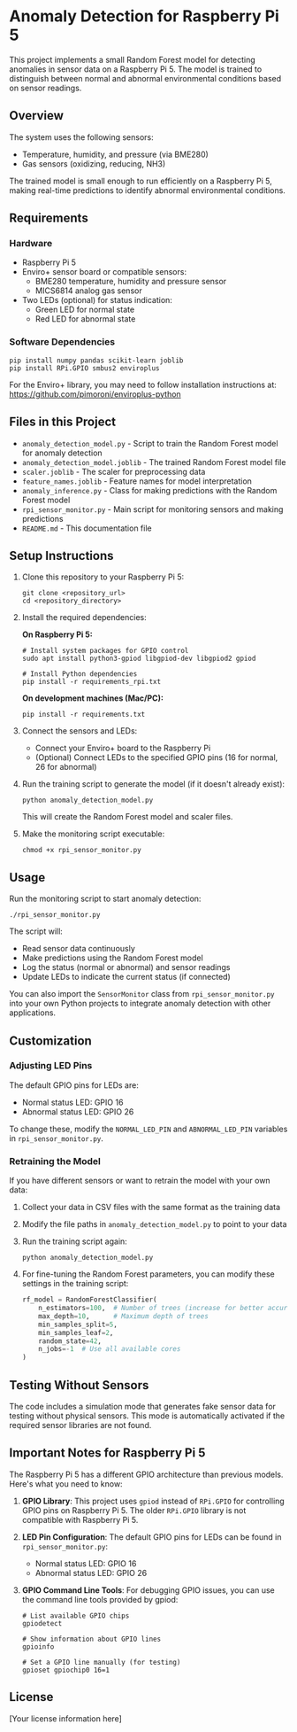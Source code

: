# Anomaly Detection for Raspberry Pi 5

This project implements a small Random Forest model for detecting anomalies in sensor data on a Raspberry Pi 5. The model is trained to distinguish between normal and abnormal environmental conditions based on sensor readings.

## Overview

The system uses the following sensors:
- Temperature, humidity, and pressure (via BME280)
- Gas sensors (oxidizing, reducing, NH3)

The trained model is small enough to run efficiently on a Raspberry Pi 5, making real-time predictions to identify abnormal environmental conditions.

## Requirements

### Hardware
- Raspberry Pi 5
- Enviro+ sensor board or compatible sensors:
  - BME280 temperature, humidity and pressure sensor
  - MICS6814 analog gas sensor
- Two LEDs (optional) for status indication: 
  - Green LED for normal state
  - Red LED for abnormal state

### Software Dependencies
```
pip install numpy pandas scikit-learn joblib
pip install RPi.GPIO smbus2 enviroplus
```

For the Enviro+ library, you may need to follow installation instructions at: 
https://github.com/pimoroni/enviroplus-python

## Files in this Project

- `anomaly_detection_model.py` - Script to train the Random Forest model for anomaly detection
- `anomaly_detection_model.joblib` - The trained Random Forest model file
- `scaler.joblib` - The scaler for preprocessing data
- `feature_names.joblib` - Feature names for model interpretation
- `anomaly_inference.py` - Class for making predictions with the Random Forest model
- `rpi_sensor_monitor.py` - Main script for monitoring sensors and making predictions
- `README.md` - This documentation file

## Setup Instructions

1. Clone this repository to your Raspberry Pi 5:
   ```
   git clone <repository_url>
   cd <repository_directory>
   ```

2. Install the required dependencies:

   **On Raspberry Pi 5:**
   ```
   # Install system packages for GPIO control
   sudo apt install python3-gpiod libgpiod-dev libgpiod2 gpiod
   
   # Install Python dependencies
   pip install -r requirements_rpi.txt
   ```

   **On development machines (Mac/PC):**
   ```
   pip install -r requirements.txt
   ```

3. Connect the sensors and LEDs:
   - Connect your Enviro+ board to the Raspberry Pi
   - (Optional) Connect LEDs to the specified GPIO pins (16 for normal, 26 for abnormal)

4. Run the training script to generate the model (if it doesn't already exist):
   ```
   python anomaly_detection_model.py
   ```
   This will create the Random Forest model and scaler files.

5. Make the monitoring script executable:
   ```
   chmod +x rpi_sensor_monitor.py
   ```

## Usage

Run the monitoring script to start anomaly detection:
```
./rpi_sensor_monitor.py
```

The script will:
- Read sensor data continuously
- Make predictions using the Random Forest model
- Log the status (normal or abnormal) and sensor readings
- Update LEDs to indicate the current status (if connected)

You can also import the `SensorMonitor` class from `rpi_sensor_monitor.py` into your own Python projects to integrate anomaly detection with other applications.

## Customization

### Adjusting LED Pins
The default GPIO pins for LEDs are:
- Normal status LED: GPIO 16
- Abnormal status LED: GPIO 26

To change these, modify the `NORMAL_LED_PIN` and `ABNORMAL_LED_PIN` variables in `rpi_sensor_monitor.py`.

### Retraining the Model
If you have different sensors or want to retrain the model with your own data:

1. Collect your data in CSV files with the same format as the training data
2. Modify the file paths in `anomaly_detection_model.py` to point to your data
3. Run the training script again:
   ```
   python anomaly_detection_model.py
   ```

4. For fine-tuning the Random Forest parameters, you can modify these settings in the training script:
   ```python
   rf_model = RandomForestClassifier(
       n_estimators=100,  # Number of trees (increase for better accuracy)
       max_depth=10,      # Maximum depth of trees
       min_samples_split=5,
       min_samples_leaf=2,
       random_state=42,
       n_jobs=-1  # Use all available cores
   )
   ```

## Testing Without Sensors

The code includes a simulation mode that generates fake sensor data for testing without physical sensors. This mode is automatically activated if the required sensor libraries are not found.

## Important Notes for Raspberry Pi 5

The Raspberry Pi 5 has a different GPIO architecture than previous models. Here's what you need to know:

1. **GPIO Library**: This project uses `gpiod` instead of `RPi.GPIO` for controlling GPIO pins on Raspberry Pi 5. The older `RPi.GPIO` library is not compatible with Raspberry Pi 5.

2. **LED Pin Configuration**: The default GPIO pins for LEDs can be found in `rpi_sensor_monitor.py`:
   - Normal status LED: GPIO 16
   - Abnormal status LED: GPIO 26

3. **GPIO Command Line Tools**: For debugging GPIO issues, you can use the command line tools provided by gpiod:
   ```
   # List available GPIO chips
   gpiodetect
   
   # Show information about GPIO lines
   gpioinfo
   
   # Set a GPIO line manually (for testing)
   gpioset gpiochip0 16=1
   ```

## License

[Your license information here] 